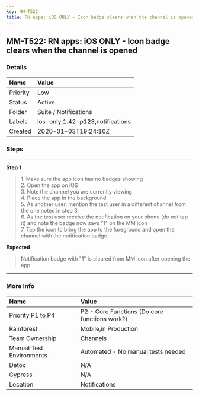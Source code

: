 ```yaml
---
key: MM-T522
title: RN apps: iOS ONLY - Icon badge clears when the channel is opened
---
```


## MM-T522: RN apps: iOS ONLY - Icon badge clears when the channel is opened

### Details

| Name     | Value                            |
| :------- | :------------------------------- |
| Priority | Low                              |
| Status   | Active                           |
| Folder   | Suite / Notifications            |
| Labels   | ios-only,1.42-p123,notifications |
| Created  | 2020-01-03T19:24:10Z             |

### Steps

<hr/>

**Step 1**

> <article>1. Make sure the app icon has no badges showing<br>2. Open the app on iOS<br>3. Note the channel you are currently viewing<br>4. Place the app in the background<br>5. As another user, mention the test user in a different channel from the one noted in step 3.<br>6. As the test user receive the notification on your phone (do not tap it) and note the badge now says "1" on the MM icon<br>7. Tap the icon to bring the app to the foreground and open the channel with the notification badge</article>

**Expected**

> <article>Notification badge with "1" is cleared from MM icon after opening the app</article>

<hr/>

### More Info

| Name                     | Value                                         |
| :----------------------- | :-------------------------------------------- |
| Priority P1 to P4        | P2 - Core Functions (Do core functions work?) |
| Rainforest               | Mobile,in Production                          |
| Team Ownership           | Channels                                      |
| Manual Test Environments | Automated - No manual tests needed            |
| Detox                    | N/A                                           |
| Cypress                  | N/A                                           |
| Location                 | Notifications                                 |
